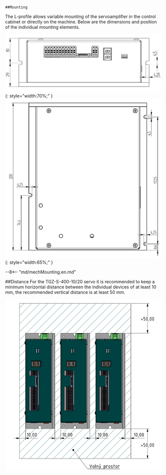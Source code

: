 	##Mounting
The L-profile allows variable mounting of the servoamplifier in the control cabinet or directly on the machine.
Below are the dimensions and position of the individual mounting elements.

![TGZ-S-400-3/9 Mounting Front](../img/mounting1.png){: style="width:70%;" }
![TGZ-S-400-3/9 Mounting Top](../img/mounting2.png){: style="width:65%;" }

--8<-- "md/mechMounting.en.md"

##Distance
For the TGZ-S-400-10/20 servo it is recommended to keep a minimum horizontal distance between the individual devices of at least 10 mm, the recommended vertical distance is at least 50 mm.

![TGZ-S-230-5/15 Distance](../../../../source/img/placement1.png)